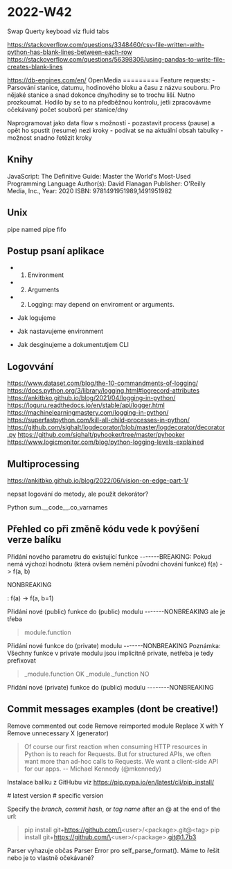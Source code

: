 # 2022-W42

Swap Querty keyboad viz fluid tabs

<https://stackoverflow.com/questions/3348460/csv-file-written-with-python-has-blank-lines-between-each-row>
<https://stackoverflow.com/questions/56398306/using-pandas-to-write-file-creates-blank-lines>

<https://db-engines.com/en/> OpenMedia ========= Feature requests: -
Parsování stanice, datumu, hodinového bloku a času z názvu souboru. Pro
nějaké stanice a snad dokonce dny/hodiny se to trochu liší. Nutno
prozkoumat. Hodilo by se to na předběžnou kontrolu, jetli zpracovávme
očekávaný počet souborů per stanice/dny

Naprogramovat jako data flow s možností - pozastavit process (pause) a
opět ho spustit (resume) nezi kroky - podívat se na aktuální obsah
tabulky - možnost snadno řetězit kroky

## Knihy

JavaScript: The Definitive Guide: Master the World\'s Most-Used
Programming Language Author(s): David Flanagan Publisher: O\'Reilly
Media, Inc., Year: 2020 ISBN: 9781491951989,1491951982

## Unix

pipe named pipe fifo

## Postup psaní aplikace

- 1)  Environment

- 2)  Arguments

- 2)  Logging: may depend on enviroment or arguments.

- Jak logujeme

- Jak nastavujeme environment

- Jak desginujeme a dokumentutjem CLI

## Logovvání

<https://www.dataset.com/blog/the-10-commandments-of-logging/>
<https://docs.python.org/3/library/logging.html#logrecord-attributes>
<https://ankitbko.github.io/blog/2021/04/logging-in-python/>
<https://loguru.readthedocs.io/en/stable/api/logger.html>
<https://machinelearningmastery.com/logging-in-python/>
<https://superfastpython.com/kill-all-child-processes-in-python/>
<https://github.com/sighalt/logdecorator/blob/master/logdecorator/decorator.py>
<https://github.com/sighalt/pyhooker/tree/master/pyhooker>
<https://www.logicmonitor.com/blog/python-logging-levels-explained>

## Multiprocessing

<https://ankitbko.github.io/blog/2022/06/vision-on-edge-part-1/>

nepsat logování do metody, ale použít dekorátor?

Python sum.\_\_code\_\_.co_varnames

## Přehled co při změně kódu vede k povýšení verze balíku

Přidání nového parametru do existující funkce \-\-\-\-\-\--BREAKING:
Pokud nemá výchozí hodnotu (která ovšem nemění původní chování funkce)
f(a) -\> f(a, b)

NONBREAKING

:   f(a) -\> f(a, b=1)

Přidání nové (public) funkce do (public) modulu \-\-\-\-\-\--NONBREAKING
ale je třeba

> module.function

Přidání nové funkce do (private) modulu \-\-\-\-\-\--NONBREAKING
Poznámka: Všechny funkce v private modulu jsou implicitně private,
netřeba je tedy prefixovat

> \_module.function OK \_module.\_function NO

Přidání nové (private) funkce do (public) modulu
\-\-\-\-\-\-\--NONBREAKING

## Commit messages examples (dont be creative!)

Remove commented out code Remove reimported module Replace X with Y
Remove unnecessary X (generator)

> Of course our first reaction when consuming HTTP resources in Python
> is to reach for Requests. But for structured APIs, we often want more
> than ad-hoc calls to Requests. We want a client-side API for our apps.
> -- Michael Kennedy (@mkennedy)

Instalace balíku z GitHubu viz
<https://pip.pypa.io/en/latest/cli/pip_install/>

\# latest version \# specific version

Specify the *branch*, *commit hash*, or *tag name* after an @ at the end
of the url:

> pip install git+<https://github.com/\><user\>/\<package\>.git@\<tag\>
> pip install git+<https://github.com/\><user\>/\<package\>.<git@1.7b3>

Parser vyhazuje občas Parser Error pro self_parse_format(). Máme to
řešit nebo je to vlastně očekávané?

